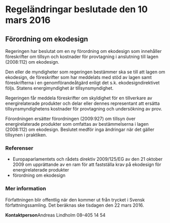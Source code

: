 # Regeländringar beslutade den 10 mars 2016

## Förordning om ekodesign

Regeringen har beslutat om en ny förordning om ekodesign som innehåller föreskrifter om tillsyn och kostnader för provtagning i anslutning till lagen (2008:112\) om ekodesign.

Den eller de myndigheter som regeringen bestämmer ska se till att lagen om ekodesign, de föreskrifter som har meddelats med stöd av lagen samt föreskrifterna i en genomförandeåtgärd enligt det s.k. ekodesigndirektivet följs. Statens energimyndighet är tillsynsmyndighet.

Regeringen får meddela föreskrifter om skyldighet för en tillverkare av energirelaterade produkter och delar eller dennes representant att ersätta tillsynsmyndighetens kostnader för provtagning och undersökning av prov.

Förordningen ersätter förordningen (2009:927\) om tillsyn över energirelaterade produkter som omfattas av bestämmelserna i lagen (2008:112\) om ekodesign. Beslutet medför inga ändringar när det gäller tillsynen i praktiken.

### Referenser

* Europaparlamentets och rådets direktiv 2009/125/EG av den 21 oktober 2009 om upprättande av en ram för att fastställa krav på ekodesign för energirelaterade produkter
* förordning om ekodesign

### Mer information

Författningen blir offentlig när den kommer ut från trycket i Svensk författningssamling. Det beräknas ske tisdagen den 22 mars 2016\.

**Kontaktperson**Andreas Lindholm 08–405 14 54
